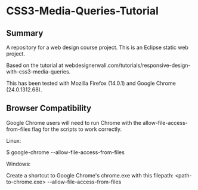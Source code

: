 CSS3-Media-Queries-Tutorial
===========================

Summary
-------
A repository for a web design course project. This is an Eclipse static web project.

Based on the tutorial at webdesignerwall.com/tutorials/responsive-design-with-css3-media-queries.

This has been tested with Mozilla Firefox (14.0.1) and Google Chrome (24.0.1312.68).

Browser Compatibility
---------------------
Google Chrome users will need to run Chrome with the allow-file-access-from-files flag for the
scripts to work correctly.

Linux:

$ google-chrome --allow-file-access-from-files

Windows:

Create a shortcut to Google Chrome's chrome.exe with this filepath:
<path-to-chrome.exe> --allow-file-access-from-files
